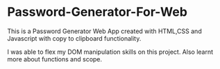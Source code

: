 # Password-Generator-For-Web

This is a Password Generator Web App created with HTML,CSS and Javascript with copy to clipboard functionality.

I was able to flex my DOM manipulation skills on this project.
Also learnt more about functions and scope.